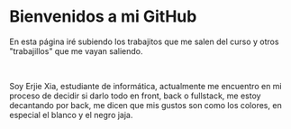 <h1>Bienvenidos a mi GitHub</h1>
<p>En esta página iré subiendo los trabajitos que me salen del curso y otros "trabajillos" que me vayan saliendo.</p>
<br/>
<p>Soy Erjie Xia, estudiante de informática, actualmente me encuentro en mi proceso de decidir si darlo todo en front, back o fullstack, me estoy decantando por back, me dicen que mis gustos son como los colores, en especial el blanco y el negro jaja.</p>
